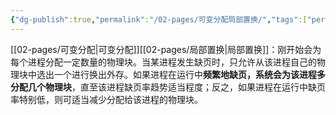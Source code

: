 ```yaml
---
{"dg-publish":true,"permalink":"/02-pages/可变分配局部置换/","tags":["personal/blog","os"]}
---
```


[[02-pages/可变分配\|可变分配]][[02-pages/局部置换\|局部置换]]：刚开始会为每个进程分配一定数量的物理块。当某进程发生缺页时，只允许从该进程自己的物理块中选出一个进行换出外存。如果进程在运行中**频繁地缺页，系统会为该进程多分配几个物理块**，直至该进程缺页率趋势适当程度；反之，如果进程在运行中缺页率特别低，则可适当减少分配给该进程的物理块。